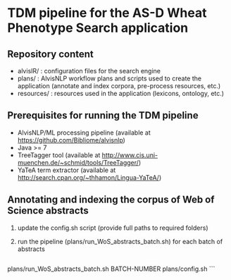# TDM pipeline for the AS-D Wheat Phenotype Search application

## Repository content

- alvisIR/ : configuration files for the search engine
- plans/ : AlvisNLP workflow plans and scripts used to create the application (annotate and index corpora, pre-process resources, etc.)
- resources/ : resources used in the application (lexicons, ontology, etc.)

## Prerequisites for running the TDM pipeline

- AlvisNLP/ML processing pipeline (available at https://github.com/Bibliome/alvisnlp)
- Java >= 7
- TreeTagger tool (available at http://www.cis.uni-muenchen.de/~schmid/tools/TreeTagger/)
- YaTeA term extractor (available at http://search.cpan.org/~thhamon/Lingua-YaTeA/)

## Annotating and indexing the corpus of Web of Science abstracts

1. update the config.sh script (provide full paths to required folders)
2. run the pipeline (plans/run_WoS_abstracts_batch.sh) for each batch of abstracts

     ```
  plans/run_WoS_abstracts_batch.sh BATCH-NUMBER plans/config.sh
    ```



